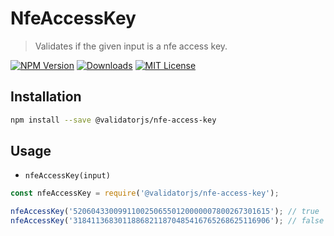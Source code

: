 # NfeAccessKey

> Validates if the given input is a nfe access key.

[![NPM Version](https://img.shields.io/npm/v/@validatorjs/nfe-access-key.svg)](https://www.npmjs.com/package/@validatorjs/nfe-access-key)
[![Downloads](https://img.shields.io/npm/dt/@validatorjs/nfe-access-key.svg)](https://www.npmjs.com/package/@validatorjs/nfe-access-key)
[![MIT License](https://img.shields.io/npm/l/@validatorjs/nfe-access-key.svg)](../../LICENSE)

## Installation

```bash
npm install --save @validatorjs/nfe-access-key
```

## Usage

- `nfeAccessKey(input)`

```js
const nfeAccessKey = require('@validatorjs/nfe-access-key');

nfeAccessKey('52060433009911002506550120000007800267301615'); // true
nfeAccessKey('31841136830118868211870485416765268625116906'); // false
```
